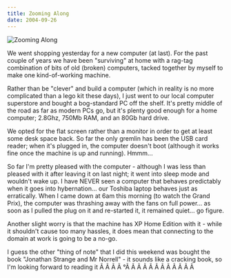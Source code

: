 ```yaml
---
title: Zooming Along
date: 2004-09-26
---
```


![Zooming Along](https://source.unsplash.com/d34DtRp1bqo/1600x900)

We went shopping yesterday for a new computer (at last). For the past couple of years we have been "surviving" at home with a rag-tag combination of bits of old (broken) computers, tacked together by myself to make one kind-of-working machine.

Rather than be "clever" and build a computer (which in reality is no more complicated than a lego kit these days), I just went to our local computer superstore and bought a bog-standard PC off the shelf. It's pretty middle of the road as far as modern PCs go, but it's plenty good enough for a home computer; 2.8Ghz, 750Mb RAM, and an 80Gb hard drive.

We opted for the flat screen rather than a monitor in order to get at least some desk space back. So far the only gremlin has been the USB card reader; when it's plugged in, the computer doesn't boot (although it works fine once the machine is up and running). Hmmm...

So far I'm pretty pleased with the computer - although I was less than pleased with it after leaving it on last night; it went into sleep mode and wouldn't wake up. I have NEVER seen a computer that behaves predictably when it goes into hybernation... our Toshiba laptop behaves just as erratically. When I came down at 6am this morning (to watch the Grand Prix), the computer was thrashing away with the fans on full power... as soon as I pulled the plug on it and re-started it, it remained quiet... go figure.

Another slight worry is that the machine has XP Home Edition with it - while it shouldn't cause too many hassles, it does mean that connecting to the domain at work is going to be a no-go.

I guess the other "thing of note" that I did this weekend was bought the book "Jonathan Strange and Mr Norrell" - it sounds like a cracking book, so I'm looking forward to reading it Ã Ã Ã Ã °Ã Ã Ã Ã Ã Ã Ã Ã Ã Ã Ã Ã 